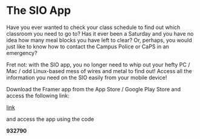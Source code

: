 # The SIO App

Have you ever wanted to check your class schedule to find out which classroom you need to go to? Has it ever been a Saturday and you have no idea how many meal blocks you have left to clear? Or, perhaps, you would just like to know how to contact the Campus Police or CaPS in an emergency?

Fret not: with the SIO app, you no longer need to whip out your hefty PC / Mac / odd Linux-based mess of wires and metal to find out! Access all the information you need on the SIO easily from your mobile device!

Download the Framer app from the App Store / Google Play Store and access the following link:

[link](http://128.237.142.71:8000/1ebe6b/Combined.framer/)

and access the app using the code

**932790**